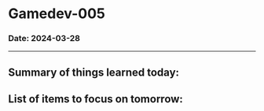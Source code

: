 # Gamedev-005
### Date: 2024-03-28
---


Summary of things learned today:  
-  

List of items to focus on tomorrow:  
-  